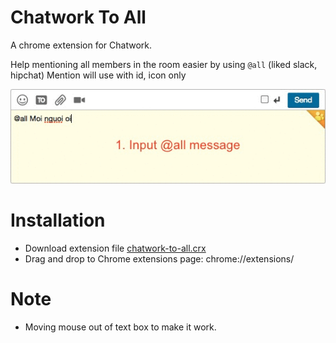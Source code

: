 # Chatwork To All
A chrome extension for Chatwork.

Help mentioning all members in the room easier by using `@all` (liked slack, hipchat)
Mention will use with id, icon only

![Sample](dist/sample.gif?raw=true "Sample")

# Installation
- Download extension file [chatwork-to-all.crx](dist/chatwork-to-all.crx?raw=true)
- Drag and drop to Chrome extensions page: chrome://extensions/

# Note
- Moving mouse out of text box to make it work.
